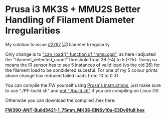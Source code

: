 # Prusa i3 MK3S + MMU2S Better Handling of Filament Diameter Irregularities

My solution to issue [#2797](https://github.com/prusa3d/Prusa-Firmware/issues/2797)
![Diameter Irregularity](https://user-images.githubusercontent.com/21979291/90369594-68c71e80-e0af-11ea-9e5c-01d53f9bff88.png)

Only change is to ["can_load()" function of "mmu.cpp"](https://github.com/prusa3d/Prusa-Firmware/compare/MK3...ANTALIFE:MK3_3.9.0-ANT), as here I adjusted the "filament_detected_count" threshold from 26 (-4) to 5 (-25). Doing so means the IR sensor has to see 5 instances of valid load (vs the old 26) for the filament load to be condidered sucesful. For one of my 5 colour prints above change has reduced failed loads from 10 to 0 :D

You can compile the FW yourself using [Prusa's instructions](https://github.com/prusa3d/Prusa-Firmware#linux), just make sure to use "./PF-build.sh" and [not "./build.sh"](https://github.com/prusa3d/Prusa-Firmware/issues/2799) if you are compiling on Linux OS

Otherwise you can download the compiled .hex here:

**[FW390-ANT-Build3421-1_75mm_MK3S-EINSy10a-E3Dv6full.hex](https://drive.google.com/file/d/1hc7U24rbg7fO95JxU7Q-QvqoINkHbIh-/view?usp=sharing)**
